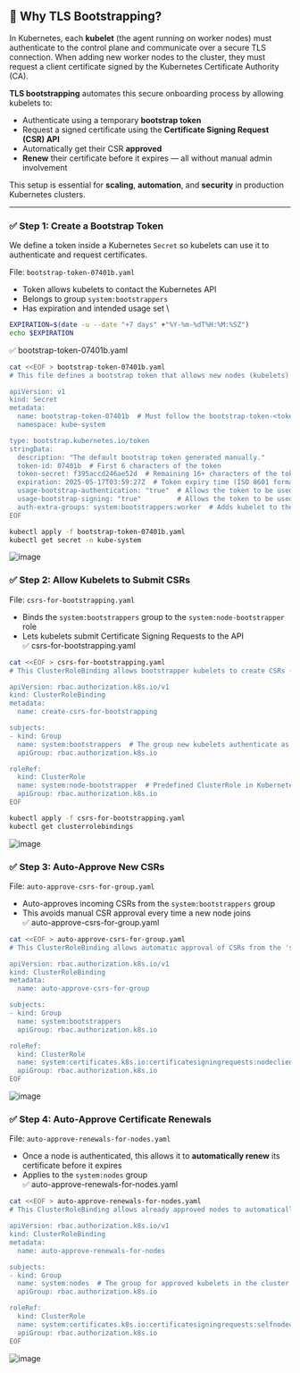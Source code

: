 ## 🧠 Why TLS Bootstrapping?

In Kubernetes, each **kubelet** (the agent running on worker nodes) must authenticate to the control plane and communicate over a secure TLS connection. When adding new worker nodes to the cluster, they must request a client certificate signed by the Kubernetes Certificate Authority (CA).

**TLS bootstrapping** automates this secure onboarding process by allowing kubelets to:

- Authenticate using a temporary **bootstrap token**
- Request a signed certificate using the **Certificate Signing Request (CSR) API**
- Automatically get their CSR **approved**
- **Renew** their certificate before it expires — all without manual admin involvement

This setup is essential for **scaling**, **automation**, and **security** in production Kubernetes clusters.

---
### ✅ Step 1: Create a Bootstrap Token

We define a token inside a Kubernetes `Secret` so kubelets can use it to authenticate and request certificates.

File: `bootstrap-token-07401b.yaml`

- Token allows kubelets to contact the Kubernetes API
- Belongs to group `system:bootstrappers`
- Has expiration and intended usage set \
```bash
EXPIRATION=$(date -u --date "+7 days" +"%Y-%m-%dT%H:%M:%SZ")
echo $EXPIRATION
```
✅ bootstrap-token-07401b.yaml
```bash
cat <<EOF > bootstrap-token-07401b.yaml
# This file defines a bootstrap token that allows new nodes (kubelets) to join the cluster and request a TLS certificate.

apiVersion: v1
kind: Secret
metadata:
  name: bootstrap-token-07401b  # Must follow the bootstrap-token-<token-id> naming convention
  namespace: kube-system

type: bootstrap.kubernetes.io/token
stringData:
  description: "The default bootstrap token generated manually."
  token-id: 07401b  # First 6 characters of the token
  token-secret: f395accd246ae52d  # Remaining 16+ characters of the token
  expiration: 2025-05-17T03:59:27Z  # Token expiry time (ISO 8601 format)
  usage-bootstrap-authentication: "true"  # Allows the token to be used for authentication
  usage-bootstrap-signing: "true"         # Allows the token to be used for CSR signing
  auth-extra-groups: system:bootstrappers:worker  # Adds kubelet to the bootstrappers group
EOF
```
```bash
kubectl apply -f bootstrap-token-07401b.yaml
kubectl get secret -n kube-system
```
![image](https://github.com/user-attachments/assets/7b8bdb04-6980-4409-8ece-960a2b27c28c)

### ✅ Step 2: Allow Kubelets to Submit CSRs

File: `csrs-for-bootstrapping.yaml`

- Binds the `system:bootstrappers` group to the `system:node-bootstrapper` role
- Lets kubelets submit Certificate Signing Requests to the API \
✅ csrs-for-bootstrapping.yaml
```bash
cat <<EOF > csrs-for-bootstrapping.yaml
# This ClusterRoleBinding allows bootstrapper kubelets to create CSRs (Certificate Signing Requests).

apiVersion: rbac.authorization.k8s.io/v1
kind: ClusterRoleBinding
metadata:
  name: create-csrs-for-bootstrapping

subjects:
- kind: Group
  name: system:bootstrappers  # The group new kubelets authenticate as during TLS bootstrap
  apiGroup: rbac.authorization.k8s.io

roleRef:
  kind: ClusterRole
  name: system:node-bootstrapper  # Predefined ClusterRole in Kubernetes
  apiGroup: rbac.authorization.k8s.io
EOF
```
```bash
kubectl apply -f csrs-for-bootstrapping.yaml
kubectl get clusterrolebindings
```
![image](https://github.com/user-attachments/assets/7023a2bb-1d9e-43bf-883a-61074c73d380)

### ✅ Step 3: Auto-Approve New CSRs

File: `auto-approve-csrs-for-group.yaml`

- Auto-approves incoming CSRs from the `system:bootstrappers` group
- This avoids manual CSR approval every time a new node joins \
✅ auto-approve-csrs-for-group.yaml
```bash
cat <<EOF > auto-approve-csrs-for-group.yaml
# This ClusterRoleBinding allows automatic approval of CSRs from the 'system:bootstrappers' group.

apiVersion: rbac.authorization.k8s.io/v1
kind: ClusterRoleBinding
metadata:
  name: auto-approve-csrs-for-group

subjects:
- kind: Group
  name: system:bootstrappers
  apiGroup: rbac.authorization.k8s.io

roleRef:
  kind: ClusterRole
  name: system:certificates.k8s.io:certificatesigningrequests:nodeclient
  apiGroup: rbac.authorization.k8s.io
EOF
```
![image](https://github.com/user-attachments/assets/21974e3b-a549-419a-9741-a2dccbb46e40)

### ✅ Step 4: Auto-Approve Certificate Renewals

File: `auto-approve-renewals-for-nodes.yaml`

- Once a node is authenticated, this allows it to **automatically renew** its certificate before it expires
- Applies to the `system:nodes` group \
✅ auto-approve-renewals-for-nodes.yaml
```bash
cat <<EOF > auto-approve-renewals-for-nodes.yaml
# This ClusterRoleBinding allows already approved nodes to automatically renew their TLS certificates.

apiVersion: rbac.authorization.k8s.io/v1
kind: ClusterRoleBinding
metadata:
  name: auto-approve-renewals-for-nodes

subjects:
- kind: Group
  name: system:nodes  # The group for approved kubelets in the cluster
  apiGroup: rbac.authorization.k8s.io

roleRef:
  kind: ClusterRole
  name: system:certificates.k8s.io:certificatesigningrequests:selfnodeclient
  apiGroup: rbac.authorization.k8s.io
EOF
```
![image](https://github.com/user-attachments/assets/27014833-f6db-4a51-aeb3-0bf1f5d597b2)

